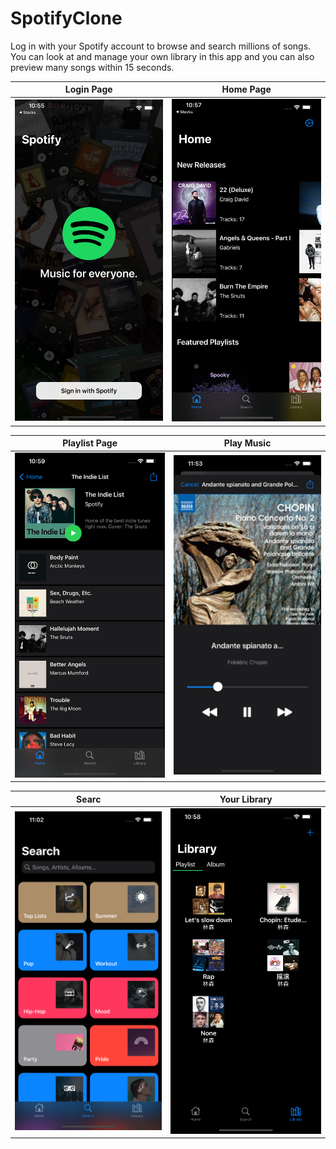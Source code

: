 # SpotifyClone
Log in with your Spotify account to browse and search millions of songs. You can look at and manage your own library in this app and you can also preview many songs within 15 seconds.

Login Page             |  Home Page
:-------------------------:|:-------------------------:
![](screenshots/Login.png) | ![](screenshots/Home.png)

Playlist Page             |  Play Music
:-------------------------:|:-------------------------:
![](screenshots/Playlist.png) | ![](screenshots/play.png)

Searc             |  Your Library
:-------------------------:|:-------------------------:
![](screenshots/Search.png) | ![](screenshots/Library.png)